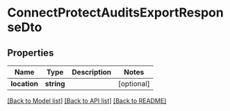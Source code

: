 # ConnectProtectAuditsExportResponseDto

## Properties
Name | Type | Description | Notes
------------ | ------------- | ------------- | -------------
**location** | **string** |  | [optional] 

[[Back to Model list]](../../README.md#documentation-for-models) [[Back to API list]](../../README.md#documentation-for-api-endpoints) [[Back to README]](../../README.md)

